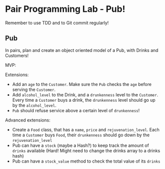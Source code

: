 # Pair Programming Lab - Pub!

Remember to use TDD and to Git commit regularly!

## Pub

In pairs, plan and create an object oriented model of a Pub, with Drinks and Customers!

MVP:
  <!-- - A `Pub` should have a `name`, a `till`, and a collection of `drinks` -->
  <!-- - A `Drink` should have a `name`, and a `price` -->
  <!-- - A `Customer` should have a `name`, and a `wallet` -->
  <!-- - A `Customer` should be able to buy a `Drink` from the `Pub`, reducing the money in its `wallet` and increasing the money in the `Pub`'s `till` -->

Extensions:
  - Add an `age` to the `Customer`. Make sure the `Pub` checks the `age` before serving the `Customer`.
  - Add `alcohol_level` to the Drink, and a `drunkenness` level to the `Customer`. Every time a `Customer` buys a drink, the `drunkenness` level should go up by the `alcohol_level`.
  - `Pub` should refuse service above a certain level of `drunkenness`!

Advanced extensions:
  - Create a `Food` class, that has a `name`, `price` and `rejuvenation_level`. Each time a `Customer` buys `Food`, their `drunkenness` should go down by the `rejuvenation_level`
  - Pub can have a `stock` (maybe a Hash?) to keep track the amount of `drinks` available (Hard! Might need to change the drinks array to a drinks hash)
  - Pub can have a `stock_value` method to check the total value of its `drinks`

